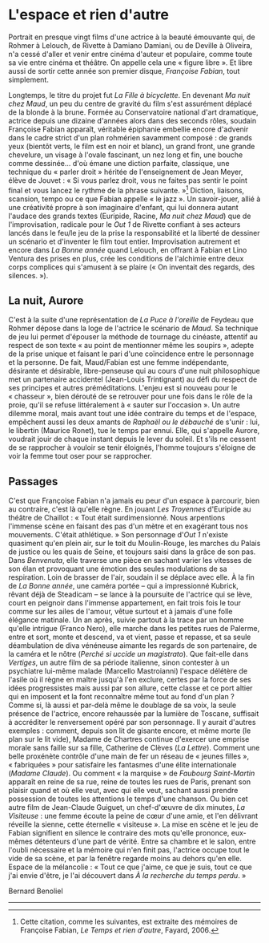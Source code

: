 # L'espace et rien d'autre

Portrait en presque vingt films d'une actrice à la beauté émouvante qui, de Rohmer à Lelouch, de Rivette à Damiano Damiani, ou de Deville à Oliveira, n'a cessé d'aller et venir entre cinéma d'auteur et populaire, comme toute sa vie entre cinéma et théâtre. On appelle cela une «&nbsp;figure libre&nbsp;». Et libre aussi de sortir cette année son premier disque, *Françoise Fabian*, tout simplement.

Longtemps, le titre du projet fut *La Fille à bicyclette*. En devenant *Ma nuit chez Maud*, un peu du centre de gravité du film s'est assurément déplacé de la blonde à la brune. Formée au Conservatoire national d'art dramatique, actrice depuis une dizaine d'années alors dans des seconds rôles, soudain Françoise Fabian apparaît, véritable épiphanie embellie encore d'advenir dans le cadre strict d'un plan rohmérien savamment composé&nbsp;: de grands yeux (bientôt verts, le film est en noir et blanc), un grand front, une grande chevelure, un visage à l'ovale fascinant, un nez long et fin, une bouche comme dessinée... d'où émane une diction parfaite, classique, une technique du «&nbsp;parler droit&nbsp;» héritée de l'enseignement de Jean Meyer, élève de Jouvet&nbsp;: «&nbsp;Si vous parlez droit, vous ne faites pas sentir le point final et vous lancez le rythme de la phrase suivante.&nbsp;»[^1] Diction, liaisons, scansion, tempo ou ce que Fabian appelle «&nbsp;le jazz&nbsp;». Un savoir-jouer, allié à une créativité propre à son imaginaire d'enfant, qui lui donnera autant l'audace des grands textes (Euripide, Racine, *Ma nuit chez Maud*) que de l'improvisation, radicale pour le *Out 1* de Rivette confiant à ses acteurs lancés dans le feu/le jeu de la prise la responsabilité et la liberté de dessiner un scénario et d'inventer le film tout entier. Improvisation autrement et encore dans *La Bonne année* quand Lelouch, en offrant à Fabian et Lino Ventura des prises en plus, crée les conditions de l'alchimie entre deux corps complices qui s'amusent à se plaire («&nbsp;On inventait des regards, des silences.&nbsp;»).

## La nuit, Aurore

C'est à la suite d'une représentation de *La Puce à l'oreille* de Feydeau que Rohmer dépose dans la loge de l'actrice le scénario de *Maud*. Sa technique de jeu lui permet d'épouser la méthode de tournage du cinéaste, attentif au respect de son texte «&nbsp;au point de mentionner même les soupirs&nbsp;», adepte de la prise unique et faisant le pari d'une coïncidence entre le personnage et la personne. De fait, Maud/Fabian est une femme indépendante, désirante et désirable, libre-penseuse qui au cours d'une nuit philosophique met un partenaire accidentel (Jean-Louis Trintignant) au défi du respect de ses principes et autres préméditations. L'enjeu est si nouveau pour le «&nbsp;chasseur&nbsp;», bien dérouté de se retrouver pour une fois dans le rôle de la proie, qu'il se refuse littéralement à «&nbsp;sauter sur l'occasion&nbsp;». Un autre dilemme moral, mais avant tout une idée contraire du temps et de l'espace, empêchent aussi les deux amants de *Raphaël ou le débauché* de s'unir&nbsp;: lui, le libertin (Maurice Ronet), tue le temps par ennui. Elle, qui s'appelle Aurore, voudrait jouir de chaque instant depuis le lever du soleil. Et s'ils ne cessent de se rapprocher à vouloir se tenir éloignés, l'homme toujours s'éloigne de voir la femme tout oser pour se rapprocher.

## Passages

C'est que Françoise Fabian n'a jamais eu peur d'un espace à parcourir, bien au contraire, c'est là qu'elle règne. En jouant *Les Troyennes* d'Euripide au théâtre de Chaillot&nbsp;: «&nbsp;Tout était surdimensionné. Nous arpentions l'immense scène en faisant des pas d'un mètre et en exagérant tous nos mouvements. C'était athlétique.&nbsp;» Son personnage d'*Out 1* n'existe quasiment qu'en plein air, sur le toit du Moulin-Rouge, les marches du Palais de justice ou les quais de Seine, et toujours saisi dans la grâce de son pas. Dans *Benvenuta*, elle traverse une pièce en sachant varier les vitesses de son élan et provoquant une émotion des seules modulations de sa respiration. Loin de brasser de l'air, soudain il se déplace avec elle. À la fin de *La Bonne année*, une caméra portée&nbsp;–&nbsp;qui a impressionné Kubrick, rêvant déjà de Steadicam&nbsp;–&nbsp;se lance à la poursuite de l'actrice qui se lève, court en peignoir dans l'immense appartement, en fait trois fois le tour comme sur les ailes de l'amour, vêtue surtout et à jamais d'une folle élégance matinale. Un an après, suivie partout à la trace par un homme qu'elle intrigue (Franco Nero), elle marche dans les petites rues de Palerme, entre et sort, monte et descend, va et vient, passe et repasse, et sa seule déambulation de diva vénéneuse aimante les regards de son partenaire, de la caméra et le nôtre (*Perché si uccide un magistrato*). Que fait-elle dans *Vertiges*, un autre film de sa période italienne, sinon contester à un psychiatre lui-même malade (Marcello Mastroianni) l'espace délétère de l'asile où il règne en maître jusqu'à l'en exclure, certes par la force de ses idées progressistes mais aussi par son allure, cette classe et ce port altier qui en imposent et la font reconnaître même tout au fond d'un plan&nbsp;? Comme si, là aussi et par-delà même le doublage de sa voix, la seule présence de l'actrice, encore rehaussée par la lumière de Toscane, suffisait à accréditer le renversement opéré par son personnage. Il y aurait d'autres exemples&nbsp;: comment, depuis son lit de gisante encore, et même morte (le plan sur le lit vide), Madame de Chartres continue d'exercer une emprise morale sans faille sur sa fille, Catherine de Clèves (*La Lettre*). Comment une belle proxénète contrôle d'une main de fer un réseau de «&nbsp;jeunes filles&nbsp;», «&nbsp;fabriquées&nbsp;» pour satisfaire les fantasmes d'une élite internationale (*Madame Claude*). Ou comment «&nbsp;la marquise&nbsp;» de *Faubourg Saint-Martin* apparaît en reine de sa rue, reine de toutes les rues de Paris, prenant son plaisir quand et où elle veut, avec qui elle veut, sachant aussi prendre possession de toutes les attentions le temps d'une chanson. Ou bien cet autre film de Jean-Claude Guiguet, un chef-d'œuvre de dix minutes, *La Visiteuse*&nbsp;: une femme écoute la peine de cœur d'une amie, et l'en délivrant réveille la sienne, cette éternelle «&nbsp;visiteuse&nbsp;». La mise en scène et le jeu de Fabian signifient en silence le contraire des mots qu'elle prononce, eux-mêmes détenteurs d'une part de vérité. Entre sa chambre et le salon, entre l'oubli nécessaire et la mémoire qui n'en finit pas, l'actrice occupe tout le vide de sa scène, et par la fenêtre regarde moins au dehors qu'en elle. Espace de la mélancolie&nbsp;: «&nbsp;Tout ce que j'aime, ce que je suis, tout ce que j'ai envie d'être, je l'ai découvert dans *À la recherche du temps perdu*.&nbsp;»

Bernard Benoliel

---

[^1]: Cette citation, comme les suivantes, est extraite des mémoires de Françoise Fabian, *Le Temps et rien d'autre*, Fayard, 2006.